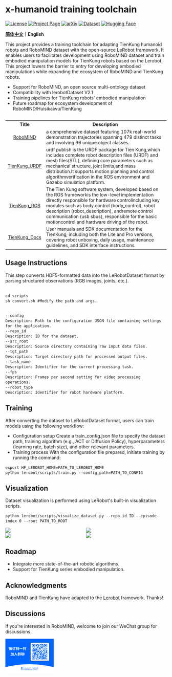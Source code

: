 
# x-humanoid training toolchain

[![License](https://img.shields.io/badge/License-Apache_2.0-yellow.svg)](https://opensource.org/licenses/Apache-2.0)
[![Project Page](https://img.shields.io/badge/Project%20Page-RoboMIND-blue.svg)](https://x-humanoid-robomind.github.io/)
[![arXiv](https://badgen.net/badge/icon/arXiv?icon=awesome&label&color=red&style=flat-square)](https://arxiv.org/abs/2412.13877)
[![Dataset](https://img.shields.io/badge/Dataset-flopsera-000000.svg)](http://open.flopsera.com/flopsera-open/data-details/RoboMIND)
[![Hugging Face](https://img.shields.io/badge/Hugging_Face-RoboMIND-000000.svg)](https://huggingface.co/datasets/x-humanoid-robomind/RoboMIND)

**[简体中文](./README_zh.md)｜English**


This project provides a training toolchain for adapting TienKung humanoid robots and RoboMIND dataset with the open-source LeRobot framework. It enables users to  facilitates development using RoboMIND dataset and train embodied manipulation models for TienKung robots based on the Lerobot. This project lowers the barrier to entry for developing embodied manipulations while expanding the ecosystem of RoboMIND and TienKung robots.

- Support for RoboMIND, an open source multi-ontology dataset
- Compatibility with lerobotDataset V2.1
- Training pipelines for TienKung robots' embodied manipulation
- Future roadmap for ecosystem development of RoboMIND/Huisikaiwu/TienKung


<table><tbody>

<table class="table table-striped table-bordered table-vcenter"/>
    <tbody>
    <tr><th> Title </th> <th>Description</th>
    <tr>
       <td align="center" > <a href="https://github.com/x-humanoid-robomind/x-humanoid-robomind.github.io">RoboMIND</a></td>
        <td>  a comprehensive dataset featuring 107k real-world demonstration trajectories spanning 479 distinct tasks and involving 96 unique object classes.<br></a></td>
     <tr>
         <td align="center" > <a href="https://github.com/x-humanoid-robomind/TienKung_URDF">TienKung_URDF</a></td>
        <td>urdf publish is the URDF package for Tien Kung,which includes complete robot description files (URDF) and mesh files(STL), defining core parameters such as mechanical structure, joint limits,and mass distribution.lt supports motion planning and control algorithmverification in the ROS environment and Gazebo simulation platform.<br></a></td>
    </tr>
     <tr>
          <td align="center" > <a href="https://github.com/x-humanoid-robomind/TienKung_ROS">TienKung_ROS</a></td>
        <td>The Tien Kung software system, developed based on the ROS frameworkis the low-level implementation directly responsible for hardware controlincluding key modules such as body control (body_control), robot description (robot_description), andremote control communication (usb sbus), responsible for the basic motioncontrol and hardware driving of the robot.<br></a></td>
    </tr>
    <tr>
          <td align="center" > <a href="https://github.com/x-humanoid-robomind/TienKung_Docs">TienKung_Docs</a></td>
        <td> User manuals and SDK documentation for the TienKung, including both the Lite and Pro versions, covering robot unboxing, daily usage, maintenance guidelines, and SDK interface instructions.<br></a></td>
    </tr>
    </tr>
    </tbody>
</table>

## Usage Instructions

This step converts HDF5-formatted data into the LeRobotDataset format by parsing structured observations (RGB images, joints, etc.).

```

cd scripts
sh convert.sh #Modify the path and args. 

```

```

--config
Description: Path to the configuration JSON file containing settings for the application.
--repo_id
Description: ID for the dataset.
--src_root
Description: Source directory containing raw input data files.
--tgt_path
Description: Target directory path for processed output files.
--task_name
Description: Identifier for the current processing task.
--fps
Description: Frames per second setting for video processing operations.
--robot_type
Description: Identifier for robot hardware platform.

```
## Training
After converting the dataset to LeRobotDataset format, users can train models using the following workflow:
- Configuration setup
Create a train_config.json file to specify the dataset path, training algorithm (e.g., ACT or Diffusion Policy), hyperparameters (learning rate, batch size), and other relevant parameters.
- Training process
With the configuration file prepared, initiate training by running the command:

```
export HF_LEROBOT_HOME=PATH_TO_LEROBOT_HOME
python lerobot/scripts/train.py --config_path=PATH_TO_CONFIG

```

## Visualization

Dataset visualization is performed using LeRobot's built-in visualization scripts.

```
python lerobot/scripts/visualize_dataset.py --repo-id ID --episode-index 0 --root PATH_TO_ROOT

```

<div style="display: flex;">
  <img src="./static/demo1.gif" width="300">
  <img src="./static/demo2.gif" width="300">
</div>
</div>

<div style="display: flex;">
  <img src="./static/demo3.gif" width="300">
  <img src="./static/demo4.gif" width="300">
</div>
</div>

## Roadmap
- Integrate more state-of-the-art robotic algorithms.
- Support for TienKung series embodied manipulation.

## Acknowledgments
RoboMIND and TienKung have adapted to the [Lerobot](https://github.com/huggingface/lerobot) framework. Thanks! 

##  Discussions 
If you're interested in RoboMIND, welcome to join our WeChat group for discussions.

<img src="./static/qrcode.png" border=0 width=30%>

